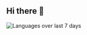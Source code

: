 ## Hi there 👋

![Languages over last 7 days](https://wakatime.com/share/@Aleksy/0f269c51-770b-47a6-92ff-ce5082072161.png)
<!--
**alexismisslin/alexismisslin** is a ✨ _special_ ✨ repository because its `README.md` (this file) appears on your GitHub profile.

Here are some ideas to get you started:

- 🔭 I’m currently working on ...
- 🌱 I’m currently learning ...
- 👯 I’m looking to collaborate on ...
- 🤔 I’m looking for help with ...
- 💬 Ask me about ...
- 📫 How to reach me: ...
- 😄 Pronouns: ...
- ⚡ Fun fact: ...
-->
